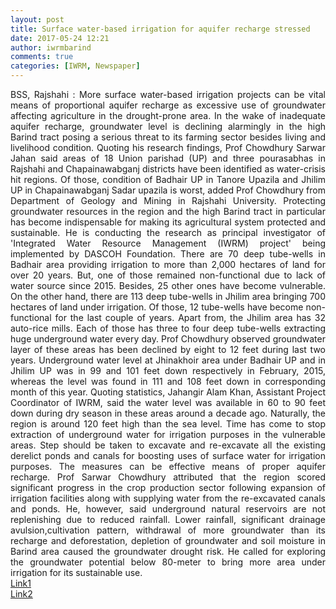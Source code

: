 ```yaml
---
layout: post
title: Surface water-based irrigation for aquifer recharge stressed
date: 2017-05-24 12:21
author: iwrmbarind
comments: true
categories: [IWRM, Newspaper]
---
```

<div class="news_text">
<div style="text-align:justify;" align="justify">BSS, Rajshahi :
More surface water-based irrigation projects can be vital means of proportional aquifer recharge as excessive use of groundwater affecting agriculture in the drought-prone area.
In the wake of inadequate aquifer recharge, groundwater level is declining alarmingly in the high Barind tract posing a serious threat to its farming sector besides living and livelihood condition.
Quoting his research findings, Prof Chowdhury Sarwar Jahan said areas of 18 Union parishad (UP) and three pourasabhas in Rajshahi and Chapainawabganj districts have been identified as water-crisis hit regions.
Of those, condition of Badhair UP in Tanore Upazila and Jhilim UP in
Chapainawabganj Sadar upazila is worst, added Prof Chowdhury from Department of Geology and Mining in Rajshahi University.
Protecting groundwater resources in the region and the high Barind tract in particular has become indispensable for making its agricultural system protected and sustainable.
He is conducting the research as principal investigator of 'Integrated Water Resource Management (IWRM) project' being implemented by DASCOH Foundation.
There are 70 deep tube-wells in Badhair area providing irrigation to more than 2,000 hectares of land for over 20 years. But, one of those remained non-functional due to lack of water source since 2015. Besides, 25 other ones have become vulnerable.
On the other hand, there are 113 deep tube-wells in Jhilim area bringing 700 hectares of land under irrigation. Of those, 12 tube-wells have become non-functional for the last couple of years.
Apart from, the Jhilim area has 32 auto-rice mills. Each of those has
three to four deep tube-wells extracting huge underground water every day. Prof Chowdhury observed groundwater layer of these areas has been declined by eight to 12 feet during last two years.
Underground water level at Jhinakhoir area under Badhair UP and in Jhilim UP was in 99 and 101 feet down respectively in February, 2015, whereas the level was found in 111 and 108 feet down in corresponding month of this year.
Quoting statistics, Jahangir Alam Khan, Assistant Project Coordinator of IWRM, said the water level was available in 60 to 90 feet down during dry season in these areas around a decade ago.
Naturally, the region is around 120 feet high than the sea level. Time has come to stop extraction of underground water for irrigation purposes in the vulnerable areas.
Step should be taken to excavate and re-excavate all the existing derelict ponds and canals for boosting uses of surface water for irrigation purposes.
The measures can be effective means of proper aquifer recharge.
Prof Sarwar Chowdhury attributed that the region scored significant
progress in the crop production sector following expansion of irrigation facilities along with supplying water from the re-excavated canals and ponds.
He, however, said underground natural reservoirs are not replenishing due to reduced rainfall. Lower rainfall, significant drainage avulsion,cultivation pattern, withdrawal of more groundwater than its recharge and deforestation, depletion of groundwater and soil moisture in Barind area caused the groundwater drought risk.
He called for exploring the groundwater potential below 80-meter to bring more area under irrigation for its sustainable use.</div>
<div style="text-align:justify;" align="justify"><a href="http://thedailynewnation.com/news/133833/surface-water-based-irrigation--for-aquifer-recharge-stressed.html" target="_blank" rel="noopener noreferrer">Link1 </a></div>
<div style="text-align:justify;" align="justify"><a href="http://www.daily-sun.com/printversion/details/226457/Surface-waterbased-irrigation-vital-for-aquifer-recharge:-Experts" target="_blank" rel="noopener noreferrer">Link2</a></div>
</div>
